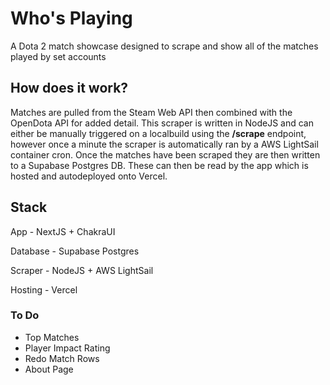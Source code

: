 # Who's Playing

A Dota 2 match showcase designed to scrape and show all of the matches played by set accounts

## How does it work?

Matches are pulled from the Steam Web API then combined with the OpenDota API for added detail. This scraper is written in NodeJS and can either be manually triggered on a localbuild using the **/scrape** endpoint, however once a minute the scraper is automatically ran by a AWS LightSail container cron. Once the matches have been scraped they are then written to a Supabase Postgres DB. These can then be read by the app which is hosted and autodeployed onto Vercel. 

## Stack

App - NextJS + ChakraUI 

Database - Supabase Postgres

Scraper - NodeJS + AWS LightSail

Hosting - Vercel

### To Do

- Top Matches
- Player Impact Rating
- Redo Match Rows
- About Page

